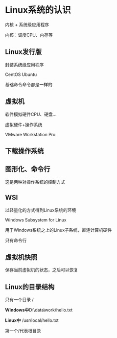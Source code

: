 # Linux系统的认识

内核 + 系统级应用程序

内核：调度CPU、内存等

## Linux发行版

封装系统级应用程序

CentOS Ubuntu

基础命令命令都是一样的

## 虚拟机

软件模拟硬件CPU、硬盘...

虚拟硬件+操作系统

VMware Workstation Pro

## 下载操作系统

## 图形化、命令行

这是两种对操作系统的控制方式

## WSl

以轻量化的方式得到Linux系统的环境

Windows Subsystem for Linux

用于Windows系统之上的Linux子系统，直连计算机硬件

只有命令行

## 虚拟机快照

保存当前虚拟机的状态，之后可以恢复

## Linux的目录结构

只有一个目录 /

**Windows中**D:\data\work\hello.txt

**Linux中** /usr/local/hello.txt

第一个/代表根目录